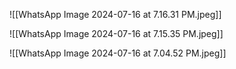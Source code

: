 ![[WhatsApp Image 2024-07-16 at 7.16.31 PM.jpeg]]

![[WhatsApp Image 2024-07-16 at 7.15.35 PM.jpeg]]

![[WhatsApp Image 2024-07-16 at 7.04.52 PM.jpeg]]
